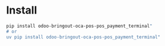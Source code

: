 # Install

```bash
pip install odoo-bringout-oca-pos-pos_payment_terminal"
# or
uv pip install odoo-bringout-oca-pos-pos_payment_terminal"
```
